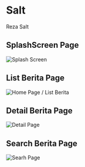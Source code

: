 # Salt
Reza Salt
## SplashScreen Page
![Splash Screen]([https://github.com/rezafatahillah/Salt/blob/master/SplashScreen%20Page.jpeg])
## List Berita Page
![Home Page / List Berita]([https://github.com/rezafatahillah/Salt/blob/master/Dashboard%20Page.jpeg])
## Detail Berita Page
![Detail Page]([https://github.com/rezafatahillah/Salt/blob/master/Detail%20Page.jpeg])
## Search Berita Page
![Searh Page]([https://github.com/rezafatahillah/Salt/blob/master/Search%20Page.jpeg])
